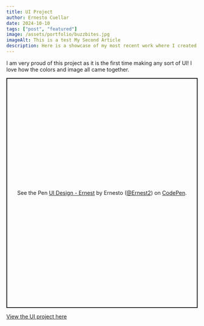 ```yaml
---
title: UI Project
author: Ernesto Cuellar
date: 2024-10-10
tags: ["post", "featured"]
image: /assets/portfolio/buzzbites.jpg
imageAlt: This is a test My Second Article
description: Here is a showcase of my most recent work where I created a UI showcasing with a "buy now" button
---
```


I am very proud of this project as it is the first time making any sort of UI! I love how the colors and image all came together.

<p class="codepen" data-height="606" data-theme-id="dark" data-default-tab="html,result" data-slug-hash="bGXRQKz" data-pen-title="UI Design - Ernest" data-user="Ernest2" style="height: 606px; box-sizing: border-box; display: flex; align-items: center; justify-content: center; border: 2px solid; margin: 1em 0; padding: 1em;">
  <span>See the Pen <a href="https://codepen.io/Ernest2/pen/bGXRQKz">
  UI Design - Ernest</a> by Ernesto (<a href="https://codepen.io/Ernest2">@Ernest2</a>)
  on <a href="https://codepen.io">CodePen</a>.</span>
</p>
<script async src="https://cpwebassets.codepen.io/assets/embed/ei.js"></script>


[View the UI project here](https://codepen.io/Ernest2/pen/bGXRQKz)



